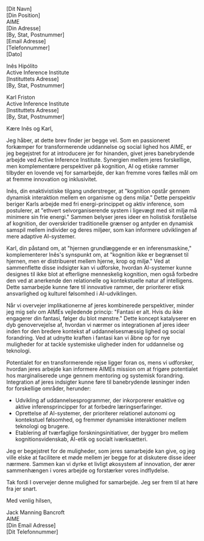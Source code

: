 [Dit Navn]  
[Din Position]  
AIME  
[Din Adresse]  
[By, Stat, Postnummer]  
[Email Adresse]  
[Telefonnummer]  
[Dato]  

Inês Hipólito  
Active Inference Institute  
[Instituttets Adresse]  
[By, Stat, Postnummer]  

Karl Friston  
Active Inference Institute  
[Instituttets Adresse]  
[By, Stat, Postnummer]  

Kære Inês og Karl,

Jeg håber, at dette brev finder jer begge vel. Som en passioneret forkæmper for transformerende uddannelse og social lighed hos AIME, er jeg begejstret for at introducere jer for hinanden, givet jeres banebrydende arbejde ved Active Inference Institute. Synergien mellem jeres forskellige, men komplementære perspektiver på kognition, AI og etiske rammer tilbyder en lovende vej for samarbejde, der kan fremme vores fælles mål om at fremme innovation og inklusivitet.

Inês, din enaktivistiske tilgang understreger, at "kognition opstår gennem dynamisk interaktion mellem en organisme og dens miljø." Dette perspektiv beriger Karls arbejde med fri energi-princippet og aktiv inference, som postulerer, at "ethvert selvorganiserende system i ligevægt med sit miljø må minimere sin frie energi." Sammen belyser jeres ideer en holistisk forståelse af kognition, der overskrider traditionelle grænser og antyder en dynamisk samspil mellem individer og deres miljøer, som kan informere udviklingen af mere adaptive AI-systemer.

Karl, din påstand om, at "hjernen grundlæggende er en inferensmaskine," komplementerer Inês's synspunkt om, at "kognition ikke er begrænset til hjernen, men er distribueret mellem hjerne, krop og miljø." Ved at sammenflette disse indsigter kan vi udforske, hvordan AI-systemer kunne designes til ikke blot at efterligne menneskelig kognition, men også forbedre den ved at anerkende den relationelle og kontekstuelle natur af intelligens. Dette samarbejde kunne føre til innovative rammer, der prioriterer etisk ansvarlighed og kulturel følsomhed i AI-udviklingen.

Når vi overvejer implikationerne af jeres kombinerede perspektiver, minder jeg mig selv om AIMEs vejledende princip: "Fantasi er alt. Hvis du ikke engagerer din fantasi, følger du blot mønstre." Dette koncept katalyserer en dyb genovervejelse af, hvordan vi nærmer os integrationen af jeres ideer inden for den bredere kontekst af uddannelsesmæssig lighed og social forandring. Ved at udnytte kraften i fantasi kan vi åbne op for nye muligheder for at tackle systemiske uligheder inden for uddannelse og teknologi.

Potentialet for en transformerende rejse ligger foran os, mens vi udforsker, hvordan jeres arbejde kan informere AIMEs mission om at frigøre potentialet hos marginaliserede unge gennem mentoring og systemisk forandring. Integration af jeres indsigter kunne føre til banebrydende løsninger inden for forskellige områder, herunder:

- Udvikling af uddannelsesprogrammer, der inkorporerer enaktive og aktive inferensprincipper for at forbedre læringserfaringer.
- Oprettelse af AI-systemer, der prioriterer relationel autonomi og kontekstuel følsomhed, og fremmer dynamiske interaktioner mellem teknologi og brugere.
- Etablering af tværfaglige forskningsinitiativer, der bygger bro mellem kognitionsvidenskab, AI-etik og socialt iværksætteri.

Jeg er begejstret for de muligheder, som jeres samarbejde kan give, og jeg ville elske at facilitere et møde mellem jer begge for at diskutere disse ideer nærmere. Sammen kan vi dyrke et livligt økosystem af innovation, der ærer sammenhængen i vores arbejde og forstærker vores indflydelse.

Tak fordi I overvejer denne mulighed for samarbejde. Jeg ser frem til at høre fra jer snart.

Med venlig hilsen,

Jack Manning Bancroft  
AIME  
[Din Email Adresse]  
[Dit Telefonnummer]